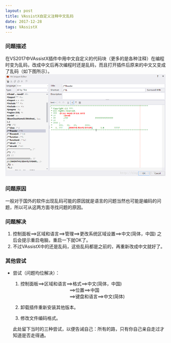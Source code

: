 ```yaml
---
layout: post
title: VAssistX自定义注释中文乱码
date: 2017-12-28
tags: VAssistX
---
```


### 问题描述
在VS2017中VAssistX插件中用中文自定义的代码块（更多的是各种注释）在编程时变为乱码，改成中文后再次编程时还是乱码，而且打开插件后原来的中文又变成了乱码（如下图所示）。
![这里写图片描述](/images/post/VAssistX自定义注释中文乱码/20170623142201660.png)
### 问题原因
一般对于国外的软件出现乱码可能的原因就是语言的问题当然也可能是编码的问题，所以可从这两方面寻找问题的原因。
### 问题解决
1. 控制面板==>区域和语言==>管理==>更改系统区域设置==>中文(简体，中国)  之后会提示重启电脑，重启一下就OK了。
2. 不过VAssistX中的还是乱码，这些乱码都是之前的，再重新改成中文就好了。
### 其他尝试
* 尝试（问题均位解决）：
    1. 控制面板==>区域和语言==>格式==>中文(简体，中国)     
    　　　　　　　　　　　==>位置==>中国    
    　　　　　　　　　　　==>键盘和语言==>中文(简体)  

    2. 卸载插件重新安装其他版本。     

    3. 修改文件编码格式。     

    此处留下当时的三种尝试，以便告诫自己：所有的路，只有你自己亲自走过才知道是否走得通。



